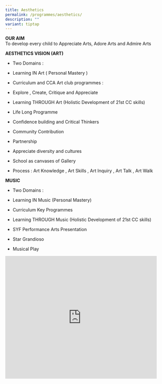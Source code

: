```yaml
---
title: Aesthetics
permalink: /programmes/aesthetics/
description: ""
variant: tiptap
---
```

<p><strong>OUR AIM</strong>
<br>To develop every child to Appreciate Arts, Adore Arts and Admire Arts&nbsp;</p>
<p><strong>AESTHETICS VISION (ART)</strong>
</p>
<ul>
<li>
<p>Two Domains :&nbsp;</p>
</li>
<li>
<p>Learning IN Art ( Personal Mastery )</p>
</li>
<li>
<p>Curriculum and CCA Art club programmes :</p>
</li>
<li>
<p>Explore , Create, Critique and Appreciate</p>
</li>
<li>
<p>Learning THROUGH Art (Holistic Development of 21st CC skills)</p>
</li>
<li>
<p>Life Long Programme</p>
</li>
<li>
<p>Confidence building and Critical Thinkers</p>
</li>
<li>
<p>Community Contribution</p>
</li>
<li>
<p>Partnership</p>
</li>
<li>
<p>Appreciate diversity and cultures</p>
</li>
<li>
<p>School as canvases of Gallery</p>
</li>
<li>
<p>Process : Art Knowledge , Art Skills , Art Inquiry , Art Talk , Art Walk</p>
</li>
</ul>
<p><strong>MUSIC</strong>
</p>
<ul>
<li>
<p>Two Domains :</p>
</li>
<li>
<p>Learning IN Music (Personal Mastery)</p>
</li>
<li>
<p>Curriculum Key Programmes</p>
</li>
<li>
<p>Learning THROUGH Music (Holistic Development of 21st CC skills)</p>
</li>
<li>
<p>SYF Performance Arts Presentation</p>
</li>
<li>
<p>Star Grandioso</p>
</li>
<li>
<p>Musical Play</p>
</li>
</ul>
<div class="iframe-wrapper">
<iframe height="389" width="480" allowfullscreen="true" frameborder="0" src="https://docs.google.com/presentation/d/e/2PACX-1vQ4OuLsQ5VabqcEB_GHk_BgKLcnfKhir-mHH2hPDXeJjTuWgVP4ftIsp3nGiqyELafJMwrlKKoc9JRa/embed?start=false&amp;loop=false&amp;delayms=3000"></iframe>
</div>
<p></p>